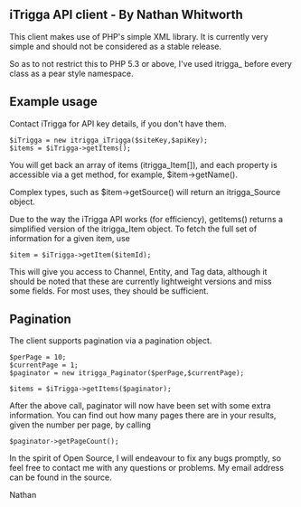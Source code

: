 iTrigga API client - By Nathan Whitworth
----------------------------------------

This client makes use of PHP's simple XML library. It is currently very simple and should not be considered as a stable release.

So as to not restrict this to PHP 5.3 or above, I've used itrigga_ before every class as a pear style namespace.

Example usage
--------------

Contact iTrigga for API key details, if you don't have them.

	$iTrigga = new itrigga_iTrigga($siteKey,$apiKey);
	$items = $iTrigga->getItems();

You will get back an array of items (itrigga_Item[]), and each property is accessible via
a get method, for example, $item->getName().

Complex types, such as $item->getSource() will return an itrigga_Source object.

Due to the way the iTrigga API works (for efficiency), getItems() returns a simplified version of the itrigga_Item object.
To fetch the full set of information for a given item, use

	$item = $iTrigga->getItem($itemId);

This will give you access to Channel, Entity, and Tag data, although it should be noted that these are currently lightweight versions and miss some fields.
For most uses, they should be sufficient.


Pagination
----------

The client supports pagination via a pagination object.

	$perPage = 10;
	$currentPage = 1;
	$paginator = new itrigga_Paginator($perPage,$currentPage);

	$items = $iTrigga->getItems($paginator);

After the above call, paginator will now have been set with some extra information.
You can find out how many pages there are in your results, given the number per page, by calling

	$paginator->getPageCount();


In the spirit of Open Source, I will endeavour to fix any bugs promptly, so feel free to contact me with
any questions or problems. My email address can be found in the source.

Nathan
